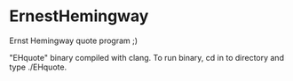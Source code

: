 # ErnestHemingway
Ernst Hemingway quote program ;)

"EHquote" binary compiled with clang. 
To run binary, cd in to directory and type ./EHquote.
